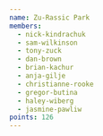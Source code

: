 ```yaml
---
name: Zu-Rassic Park
members:
  - nick-kindrachuk
  - sam-wilkinson
  - tony-zuck
  - dan-brown
  - brian-kachur
  - anja-gilje
  - christianne-rooke
  - gregor-butina
  - haley-wiberg
  - jasmine-pawliw
points: 126
---
```


